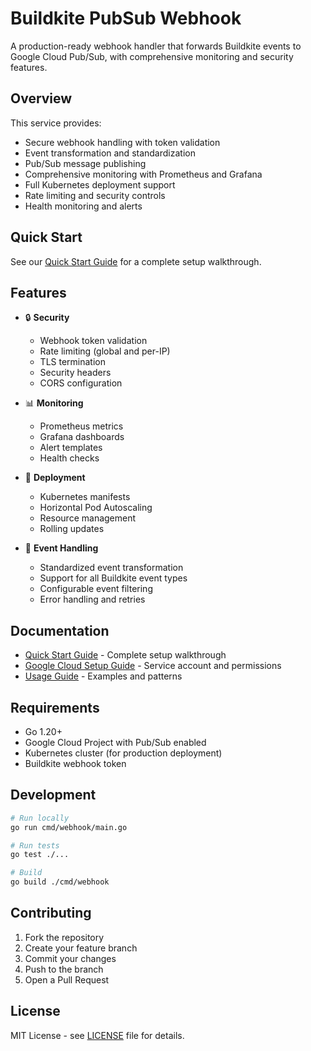 # Buildkite PubSub Webhook

A production-ready webhook handler that forwards Buildkite events to Google Cloud Pub/Sub, with comprehensive monitoring and security features.

## Overview

This service provides:
- Secure webhook handling with token validation
- Event transformation and standardization
- Pub/Sub message publishing
- Comprehensive monitoring with Prometheus and Grafana
- Full Kubernetes deployment support
- Rate limiting and security controls
- Health monitoring and alerts

## Quick Start

See our [Quick Start Guide](docs/QUICK_START.md) for a complete setup walkthrough.

## Features

- 🔒 **Security**
  - Webhook token validation
  - Rate limiting (global and per-IP)
  - TLS termination
  - Security headers
  - CORS configuration

- 📊 **Monitoring**
  - Prometheus metrics
  - Grafana dashboards
  - Alert templates
  - Health checks

- 🚀 **Deployment**
  - Kubernetes manifests
  - Horizontal Pod Autoscaling
  - Resource management
  - Rolling updates

- 📝 **Event Handling**
  - Standardized event transformation
  - Support for all Buildkite event types
  - Configurable event filtering
  - Error handling and retries

## Documentation

- [Quick Start Guide](docs/QUICK_START.md) - Complete setup walkthrough
- [Google Cloud Setup Guide](docs/GCP_SETUP.md) - Service account and permissions
- [Usage Guide](docs/USAGE.md) - Examples and patterns

## Requirements

- Go 1.20+
- Google Cloud Project with Pub/Sub enabled
- Kubernetes cluster (for production deployment)
- Buildkite webhook token

## Development

```bash
# Run locally
go run cmd/webhook/main.go

# Run tests
go test ./...

# Build
go build ./cmd/webhook
```

## Contributing

1. Fork the repository
2. Create your feature branch
3. Commit your changes
4. Push to the branch
5. Open a Pull Request

## License

MIT License - see [LICENSE](LICENSE) file for details.
